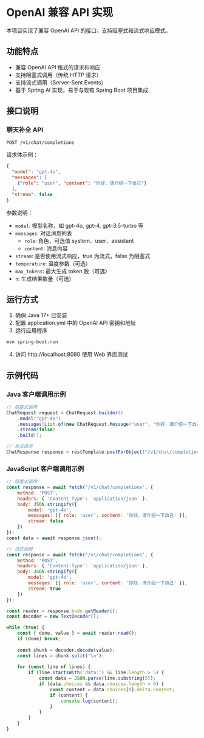 # OpenAI 兼容 API 实现

本项目实现了兼容 OpenAI API 的接口，支持阻塞式和流式响应模式。

## 功能特点

- 兼容 OpenAI API 格式的请求和响应
- 支持阻塞式调用（传统 HTTP 请求）
- 支持流式调用（Server-Sent Events）
- 基于 Spring AI 实现，易于与现有 Spring Boot 项目集成

## 接口说明

### 聊天补全 API

```
POST /v1/chat/completions
```

请求体示例：

```json
{
  "model": "gpt-4o",
  "messages": [
    {"role": "user", "content": "你好，请介绍一下自己"}
  ],
  "stream": false
}
```

参数说明：

- `model`: 模型名称，如 gpt-4o, gpt-4, gpt-3.5-turbo 等
- `messages`: 对话消息列表
  - `role`: 角色，可选值 system、user、assistant
  - `content`: 消息内容
- `stream`: 是否使用流式响应，true 为流式，false 为阻塞式
- `temperature`: 温度参数（可选）
- `max_tokens`: 最大生成 token 数（可选）
- `n`: 生成结果数量（可选）

## 运行方式

1. 确保 Java 17+ 已安装
2. 配置 application.yml 中的 OpenAI API 密钥和地址
3. 运行应用程序

```bash
mvn spring-boot:run
```

4. 访问 http://localhost:8080 使用 Web 界面测试

## 示例代码

### Java 客户端调用示例

```java
// 阻塞式调用
ChatRequest request = ChatRequest.builder()
    .model("gpt-4o")
    .messages(List.of(new ChatRequest.Message("user", "你好，请介绍一下自己")))
    .stream(false)
    .build();

// 发送请求
ChatResponse response = restTemplate.postForObject("/v1/chat/completions", request, ChatResponse.class);
```

### JavaScript 客户端调用示例

```javascript
// 阻塞式调用
const response = await fetch('/v1/chat/completions', {
    method: 'POST',
    headers: { 'Content-Type': 'application/json' },
    body: JSON.stringify({
        model: 'gpt-4o',
        messages: [{ role: 'user', content: '你好，请介绍一下自己' }],
        stream: false
    })
});
const data = await response.json();
```

```javascript
// 流式调用
const response = await fetch('/v1/chat/completions', {
    method: 'POST',
    headers: { 'Content-Type': 'application/json' },
    body: JSON.stringify({
        model: 'gpt-4o',
        messages: [{ role: 'user', content: '你好，请介绍一下自己' }],
        stream: true
    })
});

const reader = response.body.getReader();
const decoder = new TextDecoder();

while (true) {
    const { done, value } = await reader.read();
    if (done) break;
    
    const chunk = decoder.decode(value);
    const lines = chunk.split('\n');
    
    for (const line of lines) {
        if (line.startsWith('data:') && line.length > 5) {
            const data = JSON.parse(line.substring(5));
            if (data.choices && data.choices.length > 0) {
                const content = data.choices[0].delta.content;
                if (content) {
                    console.log(content);
                }
            }
        }
    }
}
```